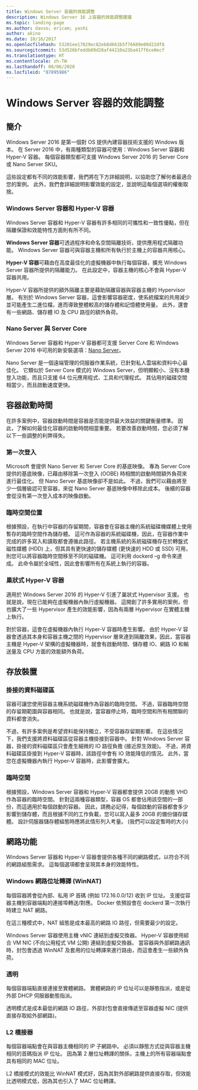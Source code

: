 ```yaml
---
title: Windows Server 容器的效能調整
description: Windows Server 16 上容器的效能調整建議
ms.topic: landing-page
ms.author: davso; ericam; yashi
author: akino
ms.date: 10/16/2017
ms.openlocfilehash: 53201ee17829ec82eb8d661b5f76689e00d22df8
ms.sourcegitcommit: 53d526bfeddb89d28af44210a23ba417f6ce0ecf
ms.translationtype: HT
ms.contentlocale: zh-TW
ms.lasthandoff: 08/06/2020
ms.locfileid: "87895986"
---
```

# <a name="performance-tuning-windows-server-containers"></a>Windows Server 容器的效能調整

## <a name="introduction"></a>簡介
Windows Server 2016 是第一個對 OS 提供內建容器技術支援的 Windows 版本。 在 Server 2016 中，有兩種類型的容器可使用：Windows Server 容器和 Hyper-V 容器。 每個容器類型都可支援 Windows Server 2016 的 Server Core 或 Nano Server SKU。

這些設定都有不同的效能影響，我們將在下方詳細說明，以協助您了解何者最適合您的案例。 此外，我們會詳細說明影響效能的設定，並說明這每個選項的權衡取捨。

### <a name="windows-server-container-and-hyper-v-containers"></a>Windows Server 容器和 Hyper-V 容器

Windows Server 容器和 Hyper-V 容器有許多相同的可攜性和一致性優點，但在隔離保證和效能特性方面則有所不同。

**Windows Server 容器**可透過程序和命名空間隔離技術，提供應用程式隔離功能。 Windows Server 容器可與容器主機和所有執行於主機上的容器共用核心。

**Hyper-V 容器**可藉由在高度最佳化的虛擬機器中執行每個容器，擴充 Windows Server 容器所提供的隔離能力。 在此設定中，容器主機的核心不會與 Hyper-V 容器共用。

Hyper-V 容器所提供的額外隔離主要是藉助隔離容器與容器主機的 Hypervisor 層。 有別於 Windows Server 容器，這會影響容器密度，使系統檔案的共用減少並可能產生二進位檔，進而導致整體較高的儲存體和記憶體使用量。 此外，還會有一些網路、儲存體 IO 及 CPU 路徑的額外負荷。

### <a name="nano-server-and-server-core"></a>Nano Server 與 Server Core

Windows Server 容器和 Hyper-V 容器都可支援 Server Core 和 Windows Server 2016 中可用的新安裝選項：[Nano Server](https://technet.microsoft.com/windows-server-docs/compute/nano-server/getting-started-with-nano-server)。

Nano Server 是一個遠端管理的伺服器作業系統，已針對私人雲端和資料中心最佳化。 它類似於 Server Core 模式的 Windows Server，但明顯較小、沒有本機登入功能，而且只支援 64 位元應用程式、工具和代理程式。 其佔用的磁碟空間相當少，而且啟動速度更快。

## <a name="container-start-up-time"></a>容器啟動時間
在許多案例中，容器啟動時間是容器是否能提供最大效益的關鍵衡量標準。 因此，了解如何最佳化容器的啟動時間相當重要。 若要改善啟動時間，您必須了解以下一些調整的利弊得失。

### <a name="first-logon"></a>第一次登入

Microsoft 會提供 Nano Server 和 Server Core 的基底映像。 專為 Server Core 提供的基底映像，已藉由移除第一次登入 (OOBE) 時相關的啟動時間額外負荷來進行最佳化。 但 Nano Server 基底映像卻不是如此。 不過，我們可以藉由將至少一個層級認可至容器，來從 Nano Server 基底映像中移除此成本。 後續的容器會從沒有第一次登入成本的映像啟動。
### <a name="scratch-space-location"></a>臨時空間位置

根據預設，在執行中容器的存留期間，容器會在容器主機的系統磁碟機媒體上使用暫存的臨時空間作為儲存體。 這可作為容器的系統磁碟機，因此，在容器作業中完成的許多寫入和讀取都會遵循此路徑。 若主機系統的系統磁碟機存在於轉盤式磁性媒體 (HDD) 上，但其具有更快速的儲存媒體 (更快速的 HDD 或 SSD) 可用，則您可以將容器臨時空間移至不同的磁碟機。 這可利用 dockerd –g 命令來達成。 此命令屬於全域性，因此會影響所有在系統上執行的容器。

### <a name="nested-hyper-v-containers"></a>巢狀式 Hyper-V 容器
適用於 Windows Server 2016 的 Hyper-V 引進了巢狀式 Hypervisor 支援。 也就是說，現在已能夠在虛擬機器內執行虛擬機器。 這開創了許多實用的案例，但也擴大了一些 Hypervisor 產生的效能影響，因為有兩層 Hypervisor 在實體主機上執行。

對於容器，這會在虛擬機器內執行 Hyper-V 容器時產生影響。 由於 Hyper-V 容器會透過其本身和容器主機之間的 Hypervisor 層來達到隔離效果，因此，當容器主機是 Hyper-V 架構的虛擬機器時，就會有啟動時間、儲存體 IO、網路 IO 和輸送量及 CPU 方面的效能額外負荷。

## <a name="storage"></a>存放裝置
### <a name="mounted-data-volumes"></a>掛接的資料磁碟區

容器可讓您使用容器主機系統磁碟機作為容器的臨時空間。 不過，容器臨時空間的存留期範圍與容器相同。 也就是說，當容器停止時，臨時空間和所有相關聯的資料都會消失。

不過，有許多案例是希望資料能保持獨立，不受容器存留期影響。 在這些情況下，我們支援將資料磁碟區從容器主機掛接到容器中。 針對 Windows Server 容器，掛接的資料磁碟區只會產生細微的 IO 路徑負擔 (接近原生效能)。 不過，將資料磁碟區掛接到 Hyper-V 容器時，該路徑中會有 IO 效能降低的情況。 此外，當您在虛擬機器內執行 Hyper-V 容器時，此影響會擴大。

### <a name="scratch-space"></a>臨時空間

根據預設，Windows Server 容器和 Hyper-V 容器都會提供 20GB 的動態 VHD 作為容器的臨時空間。 針對這兩種容器類型，容器 OS 都會佔用該空間的一部份，而這適用於每個啟動的容器。 因此，請務必記得，每個啟動的容器都會多少影響到儲存體，而且根據不同的工作負載，您可以寫入最多 20GB 的備份儲存媒體。 設計伺服器儲存體組態時應將此情形列入考量。
(我們可以設定暫時的大小)

## <a name="networking"></a>網路功能
Windows Server 容器和 Hyper-V 容器會提供各種不同的網路模式，以符合不同的網路組態需求。 這每個選項都會呈現其本身的效能特性。

### <a name="windows-network-address-translation-winnat"></a>Windows 網路位址轉譯 (WinNAT)

每個容器將會從內部、私用 IP 首碼 (例如 172.16.0.0/12) 收到 IP 位址。 支援從容器主機到容器端點的連接埠轉送/對應。 Docker 依預設會在 dockerd 第一次執行時建立 NAT 網路。

在這三種模式中，NAT 組態是成本最高的網路 IO 路徑，但需要最少的設定。

Windows Server 容器使用主機 vNIC 連結到虛擬交換器。 Hyper-V 容器使用綜合 VM NIC (不向公用程式 VM 公開) 連結到虛擬交換器。 當容器與外部網路通訊時，封包會透過 WinNAT 及套用的位址轉譯來進行路由，而這會產生一些額外負荷。

### <a name="transparent"></a>透明

每個容器端點直接連接至實體網路。 實體網路的 IP 位址可以是靜態指派，或是從外部 DHCP 伺服器動態指派。

透明模式是成本最低的網路 IO 路徑，外部封包會直接傳遞至容器虛擬 NIC (提供直接存取給外部網路)。

### <a name="l2-bridge"></a>L2 橋接器
每個容器端點會在與容器主機相同的 IP 子網路中。 必須以靜態方式從與容器主機相同的首碼指派 IP 位址。 因為第 2 層位址轉譯的關係，主機上的所有容器端點會具有相同的 MAC 位址。

L2 橋接模式的效能比 WinNAT 模式好，因為其對外部網路提供直接存取，但效能比透明模式低，因為其也引入了 MAC 位址轉譯。




